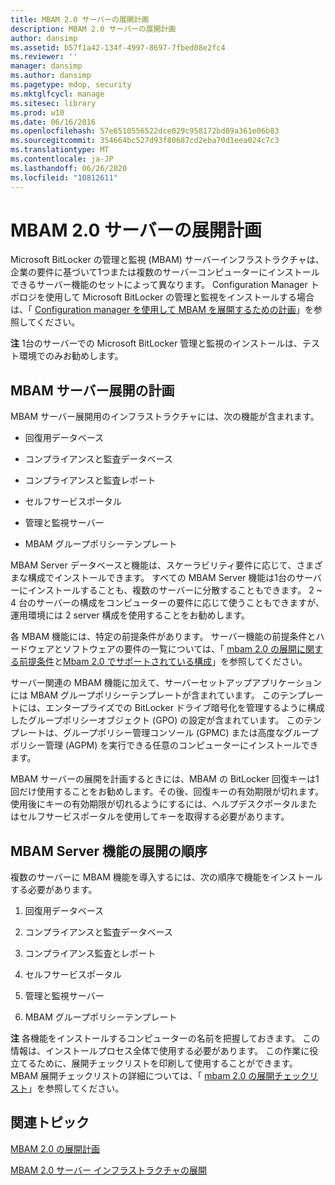 ```yaml
---
title: MBAM 2.0 サーバーの展開計画
description: MBAM 2.0 サーバーの展開計画
author: dansimp
ms.assetid: b57f1a42-134f-4997-8697-7fbed08e2fc4
ms.reviewer: ''
manager: dansimp
ms.author: dansimp
ms.pagetype: mdop, security
ms.mktglfcycl: manage
ms.sitesec: library
ms.prod: w10
ms.date: 06/16/2016
ms.openlocfilehash: 57e6510556522dce029c958172bd89a361e06b83
ms.sourcegitcommit: 354664bc527d93f80687cd2eba70d1eea024c7c3
ms.translationtype: MT
ms.contentlocale: ja-JP
ms.lasthandoff: 06/26/2020
ms.locfileid: "10812611"
---
```

# MBAM 2.0 サーバーの展開計画


Microsoft BitLocker の管理と監視 (MBAM) サーバーインフラストラクチャは、企業の要件に基づいて1つまたは複数のサーバーコンピューターにインストールできるサーバー機能のセットによって異なります。 Configuration Manager トポロジを使用して Microsoft BitLocker の管理と監視をインストールする場合は、「 [Configuration manager を使用して MBAM を展開するための計画](planning-to-deploy-mbam-with-configuration-manager-2.md)」を参照してください。

**注** 1台のサーバーでの Microsoft BitLocker 管理と監視のインストールは、テスト環境でのみお勧めします。

 

## MBAM サーバー展開の計画


MBAM サーバー展開用のインフラストラクチャには、次の機能が含まれます。

-   回復用データベース

-   コンプライアンスと監査データベース

-   コンプライアンスと監査レポート

-   セルフサービスポータル

-   管理と監視サーバー

-   MBAM グループポリシーテンプレート

MBAM Server データベースと機能は、スケーラビリティ要件に応じて、さまざまな構成でインストールできます。 すべての MBAM Server 機能は1台のサーバーにインストールすることも、複数のサーバーに分散することもできます。 2 ~ 4 台のサーバーの構成をコンピューターの要件に応じて使うこともできますが、運用環境には 2 server 構成を使用することをお勧めします。

各 MBAM 機能には、特定の前提条件があります。 サーバー機能の前提条件とハードウェアとソフトウェアの要件の一覧については、「 [mbam 2.0 の展開に関する前提条件](mbam-20-deployment-prerequisites-mbam-2.md)と[Mbam 2.0 でサポートされている構成](mbam-20-supported-configurations-mbam-2.md)」を参照してください。

サーバー関連の MBAM 機能に加えて、サーバーセットアップアプリケーションには MBAM グループポリシーテンプレートが含まれています。 このテンプレートには、エンタープライズでの BitLocker ドライブ暗号化を管理するように構成したグループポリシーオブジェクト (GPO) の設定が含まれています。 このテンプレートは、グループポリシー管理コンソール (GPMC) または高度なグループポリシー管理 (AGPM) を実行できる任意のコンピューターにインストールできます。

MBAM サーバーの展開を計画するときには、MBAM の BitLocker 回復キーは1回だけ使用することをお勧めします。その後、回復キーの有効期限が切れます。 使用後にキーの有効期限が切れるようにするには、ヘルプデスクポータルまたはセルフサービスポータルを使用してキーを取得する必要があります。

## MBAM Server 機能の展開の順序


複数のサーバーに MBAM 機能を導入するには、次の順序で機能をインストールする必要があります。

1.  回復用データベース

2.  コンプライアンスと監査データベース

3.  コンプライアンス監査とレポート

4.  セルフサービスポータル

5.  管理と監視サーバー

6.  MBAM グループポリシーテンプレート

**注** 各機能をインストールするコンピューターの名前を把握しておきます。 この情報は、インストールプロセス全体で使用する必要があります。 この作業に役立てるために、展開チェックリストを印刷して使用することができます。 MBAM 展開チェックリストの詳細については、「 [mbam 2.0 の展開チェックリスト](mbam-20-deployment-checklist-mbam-2.md)」を参照してください。

 

## 関連トピック


[MBAM 2.0 の展開計画](planning-to-deploy-mbam-20-mbam-2.md)

[MBAM 2.0 サーバー インフラストラクチャの展開](deploying-the-mbam-20-server-infrastructure-mbam-2.md)

 

 





